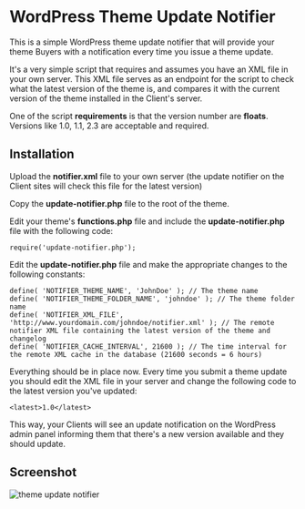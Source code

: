 # WordPress Theme Update Notifier

This is a simple WordPress theme update notifier that will provide your theme Buyers with a notification every time you issue a theme update.

It's a very simple script that requires and assumes you have an XML file in your own server. This XML file serves as an endpoint for the script to check what the latest version of the theme is, and compares it with the current version of the theme installed in the Client's server.

One of the script **requirements** is that the version number are **floats**. Versions like 1.0, 1.1, 2.3 are acceptable and required.

## Installation

Upload the **notifier.xml** file to your own server (the update notifier on the Client sites will check this file for the latest version)

Copy the **update-notifier.php** file to the root of the theme.

Edit your theme's **functions.php** file and include the **update-notifier.php** file with the following code:

	require('update-notifier.php');
	
Edit the **update-notifier.php** file and make the appropriate changes to the following constants:

	define( 'NOTIFIER_THEME_NAME', 'JohnDoe' ); // The theme name
	define( 'NOTIFIER_THEME_FOLDER_NAME', 'johndoe' ); // The theme folder name
	define( 'NOTIFIER_XML_FILE', 'http://www.yourdomain.com/johndoe/notifier.xml' ); // The remote notifier XML file containing the latest version of the theme and changelog
	define( 'NOTIFIER_CACHE_INTERVAL', 21600 ); // The time interval for the remote XML cache in the database (21600 seconds = 6 hours)
	
Everything should be in place now. Every time you submit a theme update you should edit the XML file in your server and change the following code to the latest version you've updated:

	<latest>1.0</latest>
	
This way, your Clients will see an update notification on the WordPress admin panel informing them that there's a new version available and they should update.

## Screenshot

![theme update notifier](http://content.screencast.com/users/unispheredesign/folders/Jing/media/589c4a03-9155-4af9-8769-608245f12ba4/00000107.png)
